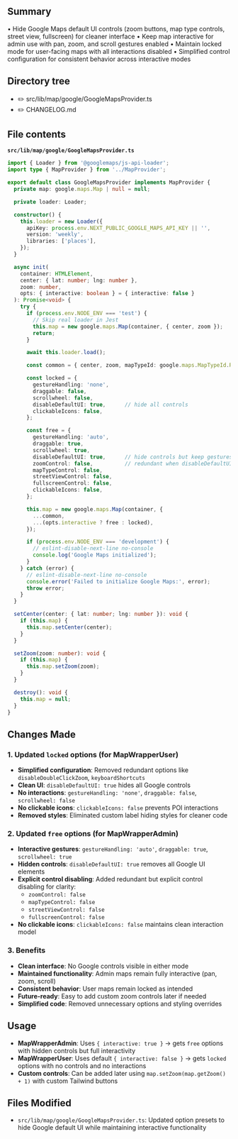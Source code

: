 ## Summary

• Hide Google Maps default UI controls (zoom buttons, map type controls, street view, fullscreen) for cleaner interface
• Keep map interactive for admin use with pan, zoom, and scroll gestures enabled
• Maintain locked mode for user-facing maps with all interactions disabled
• Simplified control configuration for consistent behavior across interactive modes

## Directory tree

- ✏️ src/lib/map/google/GoogleMapsProvider.ts
- ✏️ CHANGELOG.md

## File contents

**`src/lib/map/google/GoogleMapsProvider.ts`**

```typescript
import { Loader } from '@googlemaps/js-api-loader';
import type { MapProvider } from '../MapProvider';

export default class GoogleMapsProvider implements MapProvider {
  private map: google.maps.Map | null = null;

  private loader: Loader;

  constructor() {
    this.loader = new Loader({
      apiKey: process.env.NEXT_PUBLIC_GOOGLE_MAPS_API_KEY || '',
      version: 'weekly',
      libraries: ['places'],
    });
  }

  async init(
    container: HTMLElement,
    center: { lat: number; lng: number },
    zoom: number,
    opts: { interactive: boolean } = { interactive: false }
  ): Promise<void> {
    try {
      if (process.env.NODE_ENV === 'test') {
        // Skip real loader in Jest
        this.map = new google.maps.Map(container, { center, zoom });
        return;
      }

      await this.loader.load();

      const common = { center, zoom, mapTypeId: google.maps.MapTypeId.ROADMAP };

      const locked = {
        gestureHandling: 'none',
        draggable: false,
        scrollwheel: false,
        disableDefaultUI: true,      // hide all controls
        clickableIcons: false,
      };

      const free = {
        gestureHandling: 'auto',
        draggable: true,
        scrollwheel: true,
        disableDefaultUI: true,      // hide controls but keep gestures
        zoomControl: false,          // redundant when disableDefaultUI true
        mapTypeControl: false,
        streetViewControl: false,
        fullscreenControl: false,
        clickableIcons: false,
      };

      this.map = new google.maps.Map(container, {
        ...common,
        ...(opts.interactive ? free : locked),
      });

      if (process.env.NODE_ENV === 'development') {
        // eslint-disable-next-line no-console
        console.log('Google Maps initialized');
      }
    } catch (error) {
      // eslint-disable-next-line no-console
      console.error('Failed to initialize Google Maps:', error);
      throw error;
    }
  }

  setCenter(center: { lat: number; lng: number }): void {
    if (this.map) {
      this.map.setCenter(center);
    }
  }

  setZoom(zoom: number): void {
    if (this.map) {
      this.map.setZoom(zoom);
    }
  }

  destroy(): void {
    this.map = null;
  }
}
```

## Changes Made

### 1. Updated `locked` options (for MapWrapperUser)
- **Simplified configuration**: Removed redundant options like `disableDoubleClickZoom`, `keyboardShortcuts`
- **Clean UI**: `disableDefaultUI: true` hides all Google controls
- **No interactions**: `gestureHandling: 'none'`, `draggable: false`, `scrollwheel: false`
- **No clickable icons**: `clickableIcons: false` prevents POI interactions
- **Removed styles**: Eliminated custom label hiding styles for cleaner code

### 2. Updated `free` options (for MapWrapperAdmin)
- **Interactive gestures**: `gestureHandling: 'auto'`, `draggable: true`, `scrollwheel: true`
- **Hidden controls**: `disableDefaultUI: true` removes all Google UI elements
- **Explicit control disabling**: Added redundant but explicit control disabling for clarity:
  - `zoomControl: false`
  - `mapTypeControl: false` 
  - `streetViewControl: false`
  - `fullscreenControl: false`
- **No clickable icons**: `clickableIcons: false` maintains clean interaction model

### 3. Benefits
- **Clean interface**: No Google controls visible in either mode
- **Maintained functionality**: Admin maps remain fully interactive (pan, zoom, scroll)
- **Consistent behavior**: User maps remain locked as intended
- **Future-ready**: Easy to add custom zoom controls later if needed
- **Simplified code**: Removed unnecessary options and styling overrides

## Usage

- **MapWrapperAdmin**: Uses `{ interactive: true }` → gets `free` options with hidden controls but full interactivity
- **MapWrapperUser**: Uses default `{ interactive: false }` → gets `locked` options with no controls and no interactions
- **Custom controls**: Can be added later using `map.setZoom(map.getZoom() + 1)` with custom Tailwind buttons

## Files Modified

- `src/lib/map/google/GoogleMapsProvider.ts`: Updated option presets to hide Google default UI while maintaining interactive functionality
